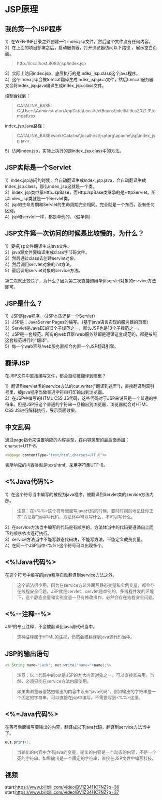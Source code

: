 # JSP原理

## 我的第一个JSP程序

1）在WEB-INF目录之外创建一个index.jsp文件，然后这个文件没有任何内容。  
2）在上面的项目部署之后，启动服务器，打开浏览器访问以下路径 ，展示空白页面。  
>http://localhost:8080/jsp/index.jsp

3）实际上访问index.jsp，底层执行的是index_jsp.class这个java程序。  
4）这个index.jsp会被tomcat翻译生成index_jsp.java文件，然后tomcat服务器又会将index_jsp.java编译生成index_jsp.class文件。

控制台找到：  
>CATALINA_BASE: C:\Users\Administrator\AppData\Local\JetBrains\IntelliJIdea2021.3\tomcat\xxx

index_jsp.java路径：
>CATALINA_BASE\work/Catalina\localhost\jsp\org\apache\jsp\index_jsp.java  

5）访问index.jsp，实际上执行的是index_jsp.class中的方法。

## JSP实际是一个Servlet

1）index.jsp访问的时候，会自动翻译生成index_jsp.java，会自动翻译生成index_jsp.class，那么index_jsp这就是一个类。  
2）index_jsp类继承HttpJspBase，而HttpJspBase类继承的是HttpServlet。所以index_jsp类就是一个Servlet类。  
3）jsp的生命周期和Servlet的生命周期完全相同。完全就是一个东西，没有任何区别。  
4）jsp和servlet一样，都是单例的。（假单例）

## JSP文件第一次访问的时候是比较慢的，为什么？

1）要把jsp文件翻译生成java文件。  
2）java源文件要编译生成class字节码文件。  
3）然后通过class去创建servlet对象。  
4）然后调用servlet对象的init方法。  
5）最后调用servlet对象的service方法。

第二次就比较快了，为什么？因为第二次直接调用单例servlet对象的esrvice方法即可。

## JSP是什么？

1）JSP是java程序。（JSP本质还是一个Servlet）  
2）JSP是：JavaServer Pages的缩写。（基于java语言实现的服务器的页面）  
3）Servlet是JavaEE的13个子规范之一，那么JSP也是13个子规范之一。  
4）JSP是一套规范。所有的web容器/web服务器都是遵循这套规范的，都是按照这套规范进行的“翻译”。  
5）每一个web容器/web服务器都会内置一个JSP翻译引擎。

## 翻译JSP

在JSP文件中直接编写文件，都会自动被翻译到哪里？

1）翻译到servlet类的service方法的out.writer("翻译到这里")，直接翻译到双引号里，被java程序当做普通字符串打印输出到浏览器。  
2）在JSP中编写的HTML CSS JS代码，这些代码对于JSP来说只是一个普通的字符串。但是JSP把这个普通的字符串一旦输出到浏览器，浏览器就会对HTML CSS JS进行解释执行，展示页面效果。

## 中文乱码

通过page指令来设置响应的内容类型，在内容类型的最后面添加：charset=UTF-8。
```java
<%@page contentType="text/html;charset=UTF-8"%>
```
表示响应的内容类型是text/html，采用字符集UTF-8。

## <%Java代码%>

1）在这个符号当中编写的被视为java程序，被翻译到Servlet类的service方法内部。  
>注意：在<%%>这个符号里面写java代码的时候，要时时刻刻地记住你正在“方法提”当中写代码，方法体中可以写什么，不可以写什么。

2）在service方法当中编写的代码是有顺序的，方法体当中的代码要遵循自上而下的顺序依次逐行执行。  
3）service方法当中不能写静态代码块，不能写方法，不能定义成员变量。  
4）在同一个JSP当中<%%>这个符号可以出现多个。

## <%!Java代码%>
在这个符号中编写的java程序自动翻译到service方法之外。  
>这个语法很少用，因为在service方法外面写静态变量和实例变量，都会存在线程安全问题，JSP就是servlet，servlet是单例的，多线程并发的环境下，这个静态变量和实例变量一旦有修改操作，必然会存在线程安全问题。

## <%--注释--%>
JSP的专业注释，不会被翻译到java源代码当中。
><!-- -->这种注释属于HTML的注视，仍然会被翻译到java源代码当中。

## JSP的输出语句
```java
<% String name="jack"; out.write("name="+name);%>
```
>注意：以上代码中的out是JSP的九大内置对象之一。可以直接拿来用。当然，必须只能在service方法内部使用。  

>如果向浏览器傻姑娘输出的内容中没有“java代码”，例如输出的字符串是一个固定的字符串，可以直接在jsp中编写，不需要写到<%%>这里。

## <%=Java代码%>

在等号后面编写要输出的内容，翻译成以下java代码，翻译到service方法当中了。
```java
out.print();
```
>当输出的内容中含有java的变量，输出的内容是一个动态的内容，不是一个死的字符串。如果输出是一个固定的字符串，直接在JSP文件中编写科技。

## 视频

start:https://www.bilibili.com/video/BV1Z3411C7NZ?p=36  
start:https://www.bilibili.com/video/BV1Z3411C7NZ?p=37
